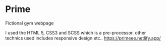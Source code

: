 # Prime
Fictional  gym webpage
 
  I used the HTML 5, CSS3 and SCSS which is a pre-processor. other technics used includes responsive design etc..
 https://primeee.netlify.app/

